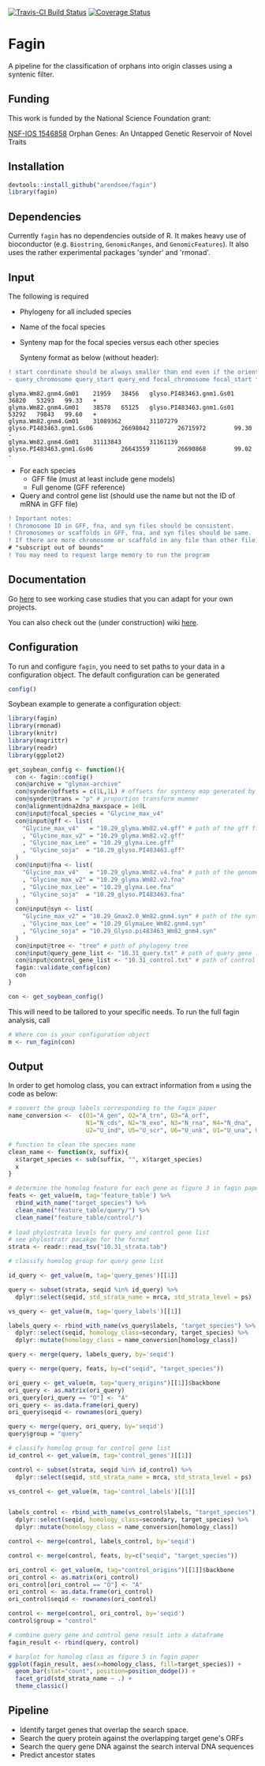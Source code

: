 [![Travis-CI Build Status](https://travis-ci.org/arendsee/fagin.svg?branch=dev)](https://travis-ci.org/arendsee/fagin)
[![Coverage Status](https://img.shields.io/codecov/c/github/arendsee/fagin/master.svg)](https://codecov.io/github/arendsee/fagin?branch=dev)

# Fagin

A pipeline for the classification of orphans into origin classes using a syntenic filter.

## Funding

This work is funded by the National Science Foundation grant:

[NSF-IOS 1546858](https://www.nsf.gov/awardsearch/showAward?AWD_ID=1546858)
Orphan Genes: An Untapped Genetic Reservoir of Novel Traits

## Installation

```R
devtools::install_github("arendsee/fagin")
library(fagin)
```

## Dependencies

Currently `fagin` has no dependencies outside of R. It makes heavy use of
bioconductor (e.g. `Biostring`, `GenomicRanges`, and `GenomicFeatures`). It
also uses the rather experimental packages 'synder' and 'rmonad'.

## Input

The following is required

 - Phylogeny for all included species
 - Name of the focal species
 - Synteny map for the focal species versus each other species
 
   Synteny format as below (without header):
 ```diff
 ! start coordinate should be always smaller than end even if the orientation is -
 - query_chromosome query_start query_end focal_chromosome focal_start focal_end orientation
 ```
 ```
 glyma.Wm82.gnm4.Gm01    21959   38456   glyso.PI483463.gnm1.Gs01        36820   53293   99.33   +
 glyma.Wm82.gnm4.Gm01    38578   65125   glyso.PI483463.gnm1.Gs01        53292   79843   99.60   +
 glyma.Wm82.gnm4.Gm01    31089362        31107279        glyso.PI483463.gnm1.Gs06        26698042        26715972        99.30   -
 glyma.Wm82.gnm4.Gm01    31113843        31161139        glyso.PI483463.gnm1.Gs06        26643559        26690868        99.02   -
 ```
 - For each species
   - GFF file (must at least include gene models)
   - Full genome (GFF reference)
 - Query and control gene list (should use the name but not the ID of mRNA in GFF file)
```diff
! Important notes:
! Chromosome ID in GFF, fna, and syn files should be consistent.
! Chromosomes or scaffolds in GFF, fna, and syn files should be same. 
! If there are more chromosome or scaffold in any file than other file, you may get error like this:
# "subscript out of bounds"
! You may need to request large memory to run the program
```
   
 

## Documentation

Go [here](https://github.com/arendsee/fagin-case-studies) to see working case
studies that you can adapt for your own projects.

You can also check out the (under construction) wiki [here](https://github.com/arendsee/fagin/wiki).

## Configuration

To run and configure `fagin`, you need to set paths to your data in
a configuration object. The default configuration can be generated

```R
config()
```

Soybean example to generate a configuration object:

```R
library(fagin)
library(rmonad)
library(knitr)
library(magrittr)
library(readr)
library(ggplot2)

get_soybean_config <- function(){
  con <- fagin::config()
  con@archive = "glymax-archive"
  con@synder@offsets = c(1L,1L) # offsets for synteny map generated by mummer
  con@synder@trans = "p" # proportion transform mummer
  con@alignment@dna2dna_maxspace = 1e8L
  con@input@focal_species = "Glycine_max_v4"
  con@input@gff <- list(
    "Glycine_max_v4"   = "10.29_glyma.Wm82.v4.gff" # path of the gff file
    , "Glycine_max_v2" = "10.29_glyma.Wm82.v2.gff"
    , "Glycine_max_Lee" = "10.29_glyma.Lee.gff"
    , "Glycine_soja"  = "10.29_glyso.PI483463.gff"
  )
  con@input@fna <- list(
    "Glycine_max_v4"   = "10.29_glyma.Wm82.v4.fna" # path of the genome sequence file
    , "Glycine_max_v2" = "10.29_glyma.Wm82.v2.fna"
    , "Glycine_max_Lee" = "10.29_glyma.Lee.fna"
    , "Glycine_soja"  = "10.29_glyso.PI483463.fna"
  )
  con@input@syn <- list(
    "Glycine_max_v2" = "10.29_Gmax2.0_Wm82.gnm4.syn" # path of the synteny map file
    , "Glycine_max_Lee" = "10.29_GlymaLee_Wm82.gnm4.syn"
    , "Glycine_soja" = "10.29_Glyso.pi483463_Wm82_gnm4.syn"  
  )
  con@input@tree <- "tree" # path of phylogeny tree
  con@input@query_gene_list <- "10.31_query.txt" # path of query gene list
  con@input@control_gene_list <- "10.31_control.txt" # path of control gene list
  fagin::validate_config(con)
  con
}

con <- get_soybean_config()
```


This will need to be tailored to your specific needs. To run the full fagin analysis, call

```R
# Where con is your configuration object
m <- run_fagin(con)
```

## Output

In order to get homolog class, you can extract information from `m` using the code as below:

```R
# convert the group labels corresponding to the fagin paper
name_conversion <-  c(O1="A_gen", O2="A_trn", O3="A_orf",
                      N1="N_cds", N2="N_exo", N3="N_rna", N4="N_dna",
                      U2="U_ind", U5="U_scr", U6="U_unk", U1="U_una", U3="U_nst", U7="U_tec")

# function to clean the species name
clean_name <- function(x, suffix){
  x$target_species <- sub(suffix, "", x$target_species)
  x
}

# determine the homolog feature for each gene as figure 3 in fagin paper 
feats <- get_value(m, tag='feature_table') %>%
  rbind_with_name("target_species") %>%
  clean_name("feature_table/query/") %>% 
  clean_name("feature_table/control/")
  
# load phylostrata levels for query and control gene list
# see phylostratr pacakge for the format
strata <- readr::read_tsv("10.31_strata.tab")

# classify homolog group for query gene list

id_query <- get_value(m, tag='query_genes')[[1]]

query <- subset(strata, seqid %in% id_query) %>%
  dplyr::select(seqid, std_strata_name = mrca, std_strata_level = ps)

vs_query <- get_value(m, tag='query_labels')[[1]]

labels_query <- rbind_with_name(vs_query$labels, "target_species") %>%
  dplyr::select(seqid, homology_class=secondary, target_species) %>%
  dplyr::mutate(homology_class = name_conversion[homology_class])

query <- merge(query, labels_query, by='seqid')

query <- merge(query, feats, by=c("seqid", "target_species"))

ori_query <- get_value(m, tag="query_origins")[[1]]$backbone
ori_query <- as.matrix(ori_query)
ori_query[ori_query == "O"] <- "A"
ori_query <- as.data.frame(ori_query)
ori_query$seqid <- rownames(ori_query)

query <- merge(query, ori_query, by='seqid')
query$group = "query"

# classify homolog group for control gene list
id_control <- get_value(m, tag='control_genes')[[1]]

control <- subset(strata, seqid %in% id_control) %>%
  dplyr::select(seqid, std_strata_name = mrca, std_strata_level = ps)

vs_control <- get_value(m, tag='control_labels')[[1]]


labels_control <- rbind_with_name(vs_control$labels, "target_species") %>%
  dplyr::select(seqid, homology_class=secondary, target_species) %>%
  dplyr::mutate(homology_class = name_conversion[homology_class])

control <- merge(control, labels_control, by='seqid')

control <- merge(control, feats, by=c("seqid", "target_species"))

ori_control <- get_value(m, tag="control_origins")[[1]]$backbone
ori_control <- as.matrix(ori_control)
ori_control[ori_control == "O"] <- "A"
ori_control <- as.data.frame(ori_control)
ori_control$seqid <- rownames(ori_control)

control <- merge(control, ori_control, by='seqid')
control$group = "control"

# combine query gene and control gene result into a dataframe
fagin_result <- rbind(query, control)

# barplot for homolog class as figure 5 in fagin paper
ggplot(fagin_result, aes(x=homology_class, fill=target_species)) +
  geom_bar(stat="count", position=position_dodge()) +
  facet_grid(std_strata_name ~ .) +
  theme_classic() 
```


## Pipeline

 - Identify target genes that overlap the search space.
 - Search the query protein against the overlapping target gene's ORFs
 - Search the query gene DNA against the search interval DNA sequences
 - Predict ancestor states
